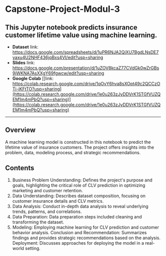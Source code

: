 # Capstone-Project-Modul-3
This Jupyter notebook predicts insurance customer lifetime value using machine learning.
-----
- **Dataset** link: https://docs.google.com/spreadsheets/d/1uPR6NJA2QiXU7BgdLNsDE7yaxu4U2NHF436jqBxs4VI/edit?usp=sharing
- **Slides** link: https://docs.google.com/presentation/d/1uZOV8kcaZ77CVdGk0wZrGBs9jWKNA7AsXXgY69fgwcw/edit?usp=sharing
- **Google Colab** [[link: https://colab.research.google.com/drive/1qOvY6hva8sXOpt49c2QCCzOTi-iKFtTO?usp=sharing](https://colab.research.google.com/drive/1e0u263zJyDDVrK1STGfVUZQEM1m4mPbQ?usp=sharing)](https://colab.research.google.com/drive/1e0u263zJyDDVrK1STGfVUZQEM1m4mPbQ?usp=sharing)
-----
## Overview
A machine learning model is constructed in this notebook to predict the lifetime value of insurance customers. The project offers insights into the problem, data, modeling process, and strategic recommendations.

## Contents
1. Business Problem Understanding:
   Defines the project's purpose and goals, highlighting the critical role of CLV prediction in optimizing marketing and customer retention.
2. Data Understanding:
   Describes dataset composition, focusing on customer insurance details and CLV metrics.
3. Data Analysis: 
   Conduct in-depth data analysis to reveal underlying trends, patterns, and correlations.
4. Data Preparation: 
   Data preparation steps included cleaning and transforming the dataset.
5. Modeling: 
   Employing machine learning for CLV prediction and customer behavior analysis.
Conclusion and Recommendation: Summarizes findings and provides strategic recommendations based on the analysis.
Deployment: Discusses approaches for deploying the model in a real-world setting.


